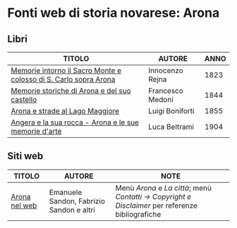 # Fonti web di storia novarese: Arona

## Libri

| TITOLO                                                                                                            | AUTORE           | ANNO |
|-------------------------------------------------------------------------------------------------------------------|------------------|------|
| [Memorie intorno il Sacro Monte e colosso di S. Carlo sopra Arona](https://books.google.it/books?id=HChkAAAAcAAJ) | Innocenzo Rejna  | 1823 |
| [Memorie storiche di Arona e del suo castello](https://books.google.it/books?id=YOoDAAAAQAAJ)                     | Francesco Medoni | 1844 |
| [Arona e strade al Lago Maggiore](https://books.google.it/books?id=vQNDAQAAMAAJ)                                  | Luigi Boniforti  | 1855 |
| [Angera e la sua rocca - Arona e le sue memorie d'arte](https://archive.org/details/angeraelasuarocc00belt)       | Luca Beltrami    | 1904 |

## Siti web

| TITOLO                                      | AUTORE                                   | NOTE                                                                                              |
|---------------------------------------------|------------------------------------------|---------------------------------------------------------------------------------------------------|
| [Arona nel web](https://www.aronanelweb.it) | Emanuele Sandon, Fabrizio Sandon e altri | Menù *Arona* e *La città*; menù *Contatti -> Copyright e Disclaimer* per referenze bibliografiche |

